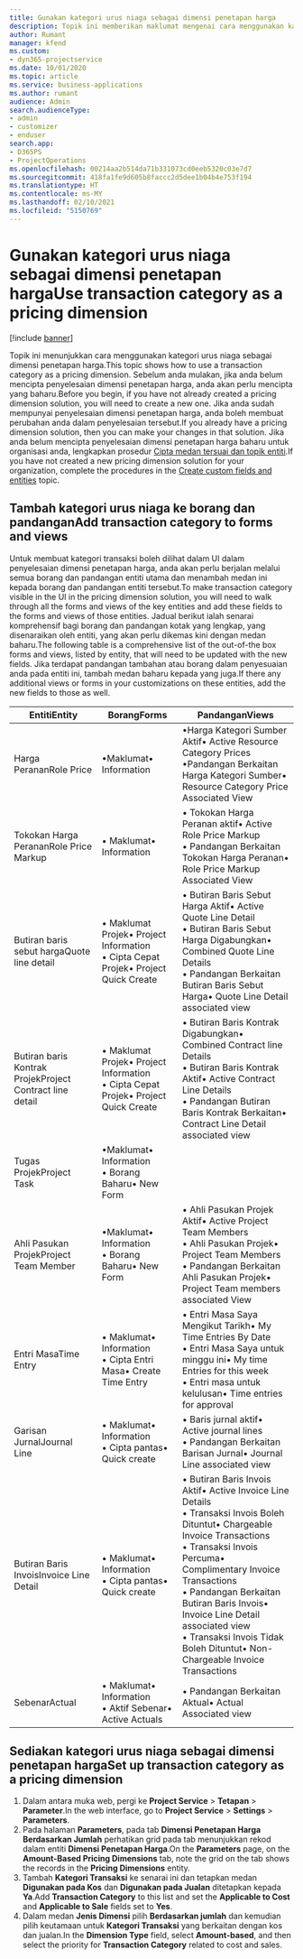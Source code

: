 ```yaml
---
title: Gunakan kategori urus niaga sebagai dimensi penetapan harga
description: Topik ini memberikan maklumat mengenai cara menggunakan kategori urus niaga sebagai dimensi penetapan harga.
author: Rumant
manager: kfend
ms.custom:
- dyn365-projectservice
ms.date: 10/01/2020
ms.topic: article
ms.service: business-applications
ms.author: rumant
audience: Admin
search.audienceType:
- admin
- customizer
- enduser
search.app:
- D365PS
- ProjectOperations
ms.openlocfilehash: 00214aa2b514da71b331073cd0eeb5320c03e7d7
ms.sourcegitcommit: 418fa1fe9d605b8faccc2d5dee1b04b4e753f194
ms.translationtype: HT
ms.contentlocale: ms-MY
ms.lasthandoff: 02/10/2021
ms.locfileid: "5150769"
---
```

# <a name="use-transaction-category-as-a-pricing-dimension"></a><span data-ttu-id="8ae8b-103">Gunakan kategori urus niaga sebagai dimensi penetapan harga</span><span class="sxs-lookup"><span data-stu-id="8ae8b-103">Use transaction category as a pricing dimension</span></span>

[!include [banner](../includes/psa-now-project-operations.md)]

<span data-ttu-id="8ae8b-104">Topik ini menunjukkan cara menggunakan kategori urus niaga sebagai dimensi penetapan harga.</span><span class="sxs-lookup"><span data-stu-id="8ae8b-104">This topic shows how to use a transaction category as a pricing dimension.</span></span> <span data-ttu-id="8ae8b-105">Sebelum anda mulakan, jika anda belum mencipta penyelesaian dimensi penetapan harga, anda akan perlu mencipta yang baharu.</span><span class="sxs-lookup"><span data-stu-id="8ae8b-105">Before you begin, if you have not already created a pricing dimension solution, you will need to create a new one.</span></span> <span data-ttu-id="8ae8b-106">Jika anda sudah mempunyai penyelesaian dimensi penetapan harga, anda boleh membuat perubahan anda dalam penyelesaian tersebut.</span><span class="sxs-lookup"><span data-stu-id="8ae8b-106">If you already have a pricing dimension solution, then you can make your changes in that solution.</span></span> <span data-ttu-id="8ae8b-107">Jika anda belum mencipta penyelesaian dimensi penetapan harga baharu untuk organisasi anda, lengkapkan prosedur [Cipta medan tersuai dan topik entiti](create-custom-fields-entities.md).</span><span class="sxs-lookup"><span data-stu-id="8ae8b-107">If you have not created a new pricing dimension solution for your organization, complete the procedures in the [Create custom fields and entities](create-custom-fields-entities.md) topic.</span></span>

## <a name="add-transaction-category-to-forms-and-views"></a><span data-ttu-id="8ae8b-108">Tambah kategori urus niaga ke borang dan pandangan</span><span class="sxs-lookup"><span data-stu-id="8ae8b-108">Add transaction category to forms and views</span></span>
<span data-ttu-id="8ae8b-109">Untuk membuat kategori transaksi boleh dilihat dalam UI dalam penyelesaian dimensi penetapan harga, anda akan perlu berjalan melalui semua borang dan pandangan entiti utama dan menambah medan ini kepada borang dan pandangan entiti tersebut.</span><span class="sxs-lookup"><span data-stu-id="8ae8b-109">To make transaction category visible in the UI in the pricing dimension solution, you will need to walk through all the forms and views of the key entities and add these fields to the forms and views of those entities.</span></span>
<span data-ttu-id="8ae8b-110">Jadual berikut ialah senarai komprehensif bagi borang dan pandangan kotak yang lengkap, yang disenaraikan oleh entiti, yang akan perlu dikemas kini dengan medan baharu.</span><span class="sxs-lookup"><span data-stu-id="8ae8b-110">The following table is a comprehensive list of the out-of-the box forms and views, listed by entity, that will need to be updated with the new fields.</span></span> <span data-ttu-id="8ae8b-111">Jika terdapat pandangan tambahan atau borang dalam penyesuaian anda pada entiti ini, tambah medan baharu kepada yang juga.</span><span class="sxs-lookup"><span data-stu-id="8ae8b-111">If there any additional views or forms in your customizations on these entities, add the new fields to those as well.</span></span>

|  <span data-ttu-id="8ae8b-112">Entiti</span><span class="sxs-lookup"><span data-stu-id="8ae8b-112">Entity</span></span>        | <span data-ttu-id="8ae8b-113">Borang</span><span class="sxs-lookup"><span data-stu-id="8ae8b-113">Forms</span></span>     |<span data-ttu-id="8ae8b-114">Pandangan</span><span class="sxs-lookup"><span data-stu-id="8ae8b-114">Views</span></span>        |
| ------------------------------|---------------------------------|----------------------------------|
|  <span data-ttu-id="8ae8b-115">Harga Peranan</span><span class="sxs-lookup"><span data-stu-id="8ae8b-115">Role Price</span></span>|<span data-ttu-id="8ae8b-116">•Maklumat</span><span class="sxs-lookup"><span data-stu-id="8ae8b-116">• Information</span></span> |<span data-ttu-id="8ae8b-117">•Harga Kategori Sumber Aktif</span><span class="sxs-lookup"><span data-stu-id="8ae8b-117">• Active Resource Category Prices</span></span><br> <span data-ttu-id="8ae8b-118">•Pandangan Berkaitan Harga Kategori Sumber</span><span class="sxs-lookup"><span data-stu-id="8ae8b-118">• Resource Category Price Associated View</span></span>|
|  <span data-ttu-id="8ae8b-119">Tokokan Harga Peranan</span><span class="sxs-lookup"><span data-stu-id="8ae8b-119">Role Price Markup</span></span>|<span data-ttu-id="8ae8b-120">• Maklumat</span><span class="sxs-lookup"><span data-stu-id="8ae8b-120">• Information</span></span>|<span data-ttu-id="8ae8b-121">• Tokokan Harga Peranan aktif</span><span class="sxs-lookup"><span data-stu-id="8ae8b-121">• Active Role Price Markup</span></span><br><span data-ttu-id="8ae8b-122">• Pandangan Berkaitan Tokokan Harga Peranan</span><span class="sxs-lookup"><span data-stu-id="8ae8b-122">• Role Price Markup Associated View</span></span>|
|  <span data-ttu-id="8ae8b-123">Butiran baris sebut harga</span><span class="sxs-lookup"><span data-stu-id="8ae8b-123">Quote line detail</span></span>|<span data-ttu-id="8ae8b-124">• Maklumat Projek</span><span class="sxs-lookup"><span data-stu-id="8ae8b-124">• Project Information</span></span><br><span data-ttu-id="8ae8b-125">• Cipta Cepat Projek</span><span class="sxs-lookup"><span data-stu-id="8ae8b-125">• Project Quick Create</span></span>|<span data-ttu-id="8ae8b-126">• Butiran Baris Sebut Harga Aktif</span><span class="sxs-lookup"><span data-stu-id="8ae8b-126">• Active Quote Line Detail</span></span><br><span data-ttu-id="8ae8b-127">• Butiran Baris Sebut Harga Digabungkan</span><span class="sxs-lookup"><span data-stu-id="8ae8b-127">• Combined Quote Line Details</span></span><br><span data-ttu-id="8ae8b-128">• Pandangan Berkaitan Butiran Baris Sebut Harga</span><span class="sxs-lookup"><span data-stu-id="8ae8b-128">• Quote Line Detail associated view</span></span>|
|  <span data-ttu-id="8ae8b-129">Butiran baris Kontrak Projek</span><span class="sxs-lookup"><span data-stu-id="8ae8b-129">Project Contract line detail</span></span>|<span data-ttu-id="8ae8b-130">• Maklumat Projek</span><span class="sxs-lookup"><span data-stu-id="8ae8b-130">• Project Information</span></span><br><span data-ttu-id="8ae8b-131">• Cipta Cepat Projek</span><span class="sxs-lookup"><span data-stu-id="8ae8b-131">• Project Quick Create</span></span>|<span data-ttu-id="8ae8b-132">• Butiran Baris Kontrak Digabungkan</span><span class="sxs-lookup"><span data-stu-id="8ae8b-132">• Combined Contract line Details</span></span><br><span data-ttu-id="8ae8b-133">• Butiran Baris Kontrak Aktif</span><span class="sxs-lookup"><span data-stu-id="8ae8b-133">• Active Contract Line Details</span></span><br><span data-ttu-id="8ae8b-134">• Pandangan Butiran Baris Kontrak Berkaitan</span><span class="sxs-lookup"><span data-stu-id="8ae8b-134">• Contract Line Detail associated view</span></span>|
|  <span data-ttu-id="8ae8b-135">Tugas Projek</span><span class="sxs-lookup"><span data-stu-id="8ae8b-135">Project Task</span></span>|<span data-ttu-id="8ae8b-136">•Maklumat</span><span class="sxs-lookup"><span data-stu-id="8ae8b-136">• Information</span></span><br><span data-ttu-id="8ae8b-137">• Borang Baharu</span><span class="sxs-lookup"><span data-stu-id="8ae8b-137">• New Form</span></span>||
|  <span data-ttu-id="8ae8b-138">Ahli Pasukan Projek</span><span class="sxs-lookup"><span data-stu-id="8ae8b-138">Project Team Member</span></span>|<span data-ttu-id="8ae8b-139">•Maklumat</span><span class="sxs-lookup"><span data-stu-id="8ae8b-139">• Information</span></span><br><span data-ttu-id="8ae8b-140">• Borang Baharu</span><span class="sxs-lookup"><span data-stu-id="8ae8b-140">• New Form</span></span>|<span data-ttu-id="8ae8b-141">• Ahli Pasukan Projek Aktif</span><span class="sxs-lookup"><span data-stu-id="8ae8b-141">• Active Project Team Members</span></span><br><span data-ttu-id="8ae8b-142">• Ahli Pasukan Projek</span><span class="sxs-lookup"><span data-stu-id="8ae8b-142">• Project Team Members</span></span><br><span data-ttu-id="8ae8b-143">• Pandangan Berkaitan Ahli Pasukan Projek</span><span class="sxs-lookup"><span data-stu-id="8ae8b-143">• Project Team members associated View</span></span>|
|  <span data-ttu-id="8ae8b-144">Entri Masa</span><span class="sxs-lookup"><span data-stu-id="8ae8b-144">Time Entry</span></span>|<span data-ttu-id="8ae8b-145">• Maklumat</span><span class="sxs-lookup"><span data-stu-id="8ae8b-145">• Information</span></span><br><span data-ttu-id="8ae8b-146">• Cipta Entri Masa</span><span class="sxs-lookup"><span data-stu-id="8ae8b-146">• Create Time Entry</span></span>|<span data-ttu-id="8ae8b-147">• Entri Masa Saya Mengikut Tarikh</span><span class="sxs-lookup"><span data-stu-id="8ae8b-147">• My Time Entries By Date</span></span><br><span data-ttu-id="8ae8b-148">• Entri Masa Saya untuk minggu ini</span><span class="sxs-lookup"><span data-stu-id="8ae8b-148">• My time Entries for this week</span></span><br><span data-ttu-id="8ae8b-149">• Entri masa untuk kelulusan</span><span class="sxs-lookup"><span data-stu-id="8ae8b-149">• Time entries for approval</span></span>|
|  <span data-ttu-id="8ae8b-150">Garisan Jurnal</span><span class="sxs-lookup"><span data-stu-id="8ae8b-150">Journal Line</span></span>|<span data-ttu-id="8ae8b-151">• Maklumat</span><span class="sxs-lookup"><span data-stu-id="8ae8b-151">• Information</span></span><br><span data-ttu-id="8ae8b-152">• Cipta pantas</span><span class="sxs-lookup"><span data-stu-id="8ae8b-152">• Quick create</span></span>|<span data-ttu-id="8ae8b-153">• Baris jurnal aktif</span><span class="sxs-lookup"><span data-stu-id="8ae8b-153">• Active journal lines</span></span><br><span data-ttu-id="8ae8b-154">• Pandangan Berkaitan Barisan Jurnal</span><span class="sxs-lookup"><span data-stu-id="8ae8b-154">• Journal Line associated view</span></span>|
|  <span data-ttu-id="8ae8b-155">Butiran Baris Invois</span><span class="sxs-lookup"><span data-stu-id="8ae8b-155">Invoice Line Detail</span></span>|<span data-ttu-id="8ae8b-156">• Maklumat</span><span class="sxs-lookup"><span data-stu-id="8ae8b-156">• Information</span></span><br><span data-ttu-id="8ae8b-157">• Cipta pantas</span><span class="sxs-lookup"><span data-stu-id="8ae8b-157">• Quick create</span></span>|<span data-ttu-id="8ae8b-158">• Butiran Baris Invois Aktif</span><span class="sxs-lookup"><span data-stu-id="8ae8b-158">• Active Invoice Line Details</span></span><br><span data-ttu-id="8ae8b-159">• Transaksi Invois Boleh Dituntut</span><span class="sxs-lookup"><span data-stu-id="8ae8b-159">• Chargeable Invoice Transactions</span></span><br><span data-ttu-id="8ae8b-160">• Transaksi Invois Percuma</span><span class="sxs-lookup"><span data-stu-id="8ae8b-160">• Complimentary Invoice Transactions</span></span><br><span data-ttu-id="8ae8b-161">• Pandangan Berkaitan Butiran Baris Invois</span><span class="sxs-lookup"><span data-stu-id="8ae8b-161">• Invoice Line Detail associated view</span></span><br><span data-ttu-id="8ae8b-162">• Transaksi Invois Tidak Boleh Dituntut</span><span class="sxs-lookup"><span data-stu-id="8ae8b-162">• Non-Chargeable Invoice Transactions</span></span>|
|  <span data-ttu-id="8ae8b-163">Sebenar</span><span class="sxs-lookup"><span data-stu-id="8ae8b-163">Actual</span></span>|<span data-ttu-id="8ae8b-164">• Maklumat</span><span class="sxs-lookup"><span data-stu-id="8ae8b-164">• Information</span></span><br><span data-ttu-id="8ae8b-165">• Aktif Sebenar</span><span class="sxs-lookup"><span data-stu-id="8ae8b-165">• Active Actuals</span></span>|<span data-ttu-id="8ae8b-166">• Pandangan Berkaitan Aktual</span><span class="sxs-lookup"><span data-stu-id="8ae8b-166">• Actual Associated view</span></span>|

## <a name="set-up-transaction-category-as-a-pricing-dimension"></a><span data-ttu-id="8ae8b-167">Sediakan kategori urus niaga sebagai dimensi penetapan harga</span><span class="sxs-lookup"><span data-stu-id="8ae8b-167">Set up transaction category as a pricing dimension</span></span>

1. <span data-ttu-id="8ae8b-168">Dalam antara muka web, pergi ke **Project Service** > **Tetapan** > **Parameter**.</span><span class="sxs-lookup"><span data-stu-id="8ae8b-168">In the web interface, go to **Project Service** > **Settings** > **Parameters**.</span></span> 
2. <span data-ttu-id="8ae8b-169">Pada halaman **Parameters**, pada tab **Dimensi Penetapan Harga Berdasarkan Jumlah** perhatikan grid pada tab menunjukkan rekod dalam entiti **Dimensi Penetapan Harga**.</span><span class="sxs-lookup"><span data-stu-id="8ae8b-169">On the **Parameters** page, on the **Amount-Based Pricing Dimensions** tab, note the grid on the tab shows the records in the **Pricing Dimensions** entity.</span></span>
3. <span data-ttu-id="8ae8b-170">Tambah **Kategori Transaksi** ke senarai ini dan tetapkan medan **Digunakan pada Kos** dan **Digunakan pada Jualan** ditetapkan kepada **Ya**.</span><span class="sxs-lookup"><span data-stu-id="8ae8b-170">Add **Transaction Category** to this list and set the **Applicable to Cost** and **Applicable to Sale** fields set to **Yes**.</span></span>
4. <span data-ttu-id="8ae8b-171">Dalam medan **Jenis Dimensi** pilih **Berdasarkan jumlah** dan kemudian pilih keutamaan untuk **Kategori Transaksi** yang berkaitan dengan kos dan jualan.</span><span class="sxs-lookup"><span data-stu-id="8ae8b-171">In the **Dimension Type** field, select **Amount-based**, and then select the priority for **Transaction Category** related to cost and sales.</span></span>
